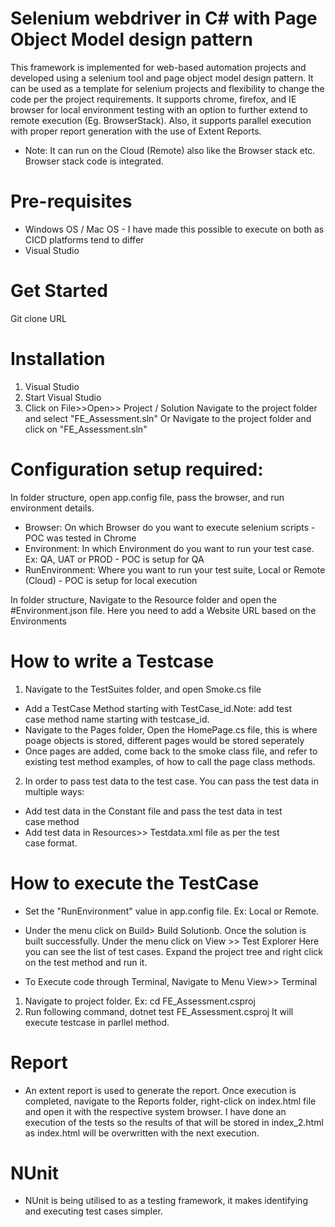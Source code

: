 # Selenium webdriver in C# with Page Object Model design pattern

This framework is implemented for web-based automation projects and developed using a selenium tool and page object model design pattern. It can be used as a template for selenium projects and flexibility to change the code per the project requirements.
It supports chrome, firefox, and IE browser for local environment testing with an option to further extend to remote execution (Eg. BrowserStack). Also, it supports parallel execution with proper report generation with the use of Extent Reports.
* Note: It can run on the Cloud (Remote) also like the Browser stack etc. Browser stack code is integrated.

# Pre-requisites
* Windows OS / Mac OS - I have made this possible to execute on both as CICD platforms tend to differ
* Visual Studio

# Get Started
Git clone URL

# Installation

1. Visual Studio
2. Start Visual Studio
3.  Click on File>>Open>> Project / Solution Navigate to the project folder and select "FE_Assessment.sln"
                    Or 
Navigate to the project folder and click on "FE_Assessment.sln"

# Configuration setup required:
In folder structure, open app.config file, pass the browser, and run environment details.
* Browser: On which Browser do you want to execute selenium scripts - POC was tested in Chrome
* Environment: In which Environment do you want to run your test case. Ex: QA, UAT or PROD - POC is setup for QA
* RunEnvironment: Where you want to run your test suite, Local or Remote (Cloud) - POC is setup for local execution

In folder structure, Navigate to the Resource folder and open the #Environment.json file. Here you need to add a Website URL based on the Environments

# How to write a Testcase
1. Navigate to the TestSuites folder, and open Smoke.cs file
* Add a TestCase Method starting with TestCase_id.Note: add test case method name starting with testcase_id.
* Navigate to the Pages folder, Open the HomePage.cs file, this is where poage objects is stored, different pages would be stored seperately 
* Once pages are added, come back to the smoke class file, and refer to existing test method examples, of how to call the page class methods.

2. In order to pass test data to the test case. You can pass the test data in multiple ways: 
* Add test data in the Constant file and pass the test data in test case method
* Add test data in Resources>> Testdata.xml file as per the test case format.

# How to execute the TestCase 
* Set the "RunEnvironment" value in app.config file. Ex: Local or Remote.
* Under the menu click on Build> Build Solutionb. Once the solution is built successfully. Under the menu click on View >> Test Explorer
Here you can see the list of test cases. Expand the project tree and right click on the test method and run it.

* To Execute code through Terminal, Navigate to Menu View>> Terminal
1. Navigate to project folder. Ex: cd FE_Assessment.csproj
2. Run following command, dotnet test FE_Assessment.csproj 
It will execute testcase in parllel method.


# Report
* An extent report is used to generate the report. Once execution is completed, navigate to the Reports folder, right-click on index.html file and open it with the respective system browser.
I have done an execution of the tests so the results of that will be stored in index_2.html as index.html will be overwritten with the next execution.

# NUnit
* NUnit is being utilised to as a testing framework, it makes identifying and executing test cases simpler.
